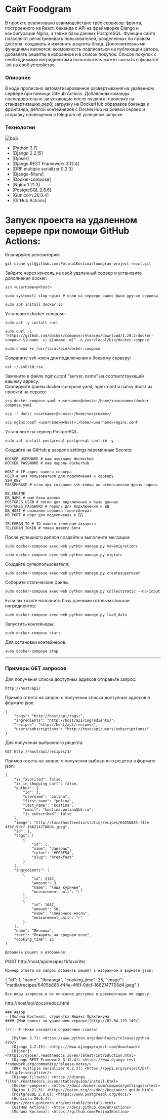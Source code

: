 # Сайт Foodgram
В проекте реализовано взаимодействие трёх сервисов: фронта, построенного на React, бекенда с API на фреймворке Django и конфигурации Nginx, а также базы данных PostgreSQL.
Функции сайта позволяют регистрировать пользователей, разделенных по правам доступа, создавать и изменять рецепты блюд. Дополнительными функциями являются: возможность подписаться на публикации автора, добавлять рецепты в избранное и в список покупок. Список покупок с необходимыми ингридиентами пользователь может скачать в формате .txt на своё устройство.
### Описание
В коде прописано автоматизированное развёртывания на удаленном сервере при помощи GitHub Actions. Добавлены команды последовательно запускающие после пушинга: проверку на стандартизацию pep8; загрузку на DockerHub образавов бэкэнда и фронтэнда, деплой контейнеров с DockerHub на боевой сервер и отправку оповещения в telegram об успешном запуске.
### Технологии
![bop](https://github.com/Polina1Kostina/foodgram-project-react/actions/workflows/foodgram_workflow.yml/badge.svg)
- [Python 3.7]
- [Django 3.2.15]
- [Djoser]
- [Django REST Framework 3.12.4]
- [DRF multiple serializer 0.2.3]
- [Django-filters]
- [Docker-compose]
- [Nginx 1.21.3]
- [PostgreSQL 2.8.6]
- [Gunicorn 20.0.4]
- [GitHub Actions]

# Запуск проекта на удаленном сервере при помощи GitHub Actions:

Клонируйте репозиторий:
```
git clone git@github.com:Polina1Kostina/foodgram-project-react.git
```
Зайдите через консоль на свой удаленный сервер и установите дополнения docker:
```
ssh <username>@<host>
```
```
sudo systemctl stop nginx # если на сервере ранее были другие сервисы
```
```
sudo apt install docker.io 
```
Установите docker compose:
```
sudo apt -y install curl
```
```
sudo curl -L "https://github.com/docker/compose/releases/download/1.29.2/docker-compose-$(uname -s)-$(uname -m)" -o /usr/local/bin/docker-compose
```
```
sudo chmod +x /usr/local/bin/docker-compose
```
Сохраните ssh-ключ для подключения к боевому серверу:
```
cat ~/.ssh/id_rsa
```
Замените в файле nginx.conf "server_name" на соответствующий вашему адресу. <br />
Скопируйте файлы docker-compose.yaml, nginx.conf и папку docs/ из проекта на сервер:
```
scp docker-compose.yaml <username>@<host>:/home/<username>/docker-compose.yaml
```
```
scp -r docs/ <username>@<host>:/home/<username>/
```
```
scp nginx.conf <username>@<host>:/home/<username>/nginx.conf
```
Установите на сервер PostgreSQL:
```
sudo apt install postgresql postgresql-contrib -y
```
Создайте на GitHub в разделе settings переменные Secrets:
```
DOCKER_USERNAME # ваш username dockerhub
DOCKER_PASSWORD # ваш пароль dockerhub

HOST # IP-адрес вашего сервера
USER # имя пользователя для подключения к серверу
SSH_KEY
PASSPHRASE # если при создании ssh-ключа вы использовали фразу-пароль

DB_ENGINE
DB_NAME # имя базы данных
POSTGRES_USER # логин для подключения к базе данных
POSTGRES_PASSWORD # пароль для подключения к БД
DB_HOST # название сервиса (контейнера)
DB_PORT # порт для подключения к БД

TELEGRAM_TO # ID вашего телеграм-аккаунта
TELEGRAM_TOKEN # токен вашего бота
```
После успешного деплоя создайте и выполните миграции:
```
sudo docker-compose exec web python manage.py makemigrations
```
```
sudo docker-compose exec web python manage.py migrate
```
Создайте суперпользователя:
```
sudo docker-compose exec web python manage.py createsuperuser
```
Соберите статические файлы:
```
sudo docker-compose exec web python manage.py collectstatic --no-input
```
Если вы хотите наполнить базу данными готовым спискои ингридиентов:
```
sudo docker-compose exec web python manage.py load_data
```
Запустить контейнеры:
```
sudo docker-compose start
```
Для остановки контейнеров:
```
sudo docker-compose stop
```
___
### Примеры GET запросов
Для получения списка доступных адресов отправьте запрос:
```
http://host/api/
```
Пример ответа на запрос о получении списка доступных адресов в формате json:
```
{
    "tags": "http://host/api/tags/",
    "ingredients": "http://host/api/ingredients/",
    "recipes": "http://host/api/recipes/",
    "users/subscriptions": "http://host/api/users/subscriptions/"
}
```
Для получения выбранного рецепта:
```
GET http://host/api/recipes/1/
```
Пример ответа на запрос о получении выбранного рецепта в формате json:
```
{
    "is_favorited": false,
    "is_in_shopping_cart": false,
    "author": {
        "id": 1,
        "username": "polina",
        "first_name": "polina",
        "last_name": "kostina",
        "email": "kostina.polina@bk.ru",
        "is_subscribed": false
    },
    "image": "http://localhost/media/static/recipes/6405b885-f44e-4f6f-9dcf-1662147706d4.jpeg",
    "id": 1,
    "tags": [
        {
            "id": 1,
            "name": "Завтрак",
            "color": "#FF8F5A",
            "slug": "breakfast"
        }
    ],
    "ingredients": [
        {
            "id": 2182,
            "amount": 3,
            "name": "яйца куриные",
            "measurement_unit": "г"
        },
        {
            "id": 1647,
            "amount": 50,
            "name": "сливочное масло",
            "measurement_unit": "г"
        }
    ],
    "name": "Яичница",
    "text": "Пожарить на среднем огне",
    "cooking_time": 25
}
```
```
Добавить рецепт в избранное:
```
POST http://host/api/recipes/1/favorite/
```
Пример ответа на запрос добавить рецепт в избранное в формате json:
```
{
    "id": 1,
    "name": "Яичница",
    "cooking_time": 25,
    "image": "media/recipes/6405b885-f44e-4f6f-9dcf-1662147706d4.jpeg"
}
```
Все виды запросов и их описание доступно в документации по адресу:
```
http://host/api/docs/redoc.html
```
### Автор
- [Полина Костина], студентка Яндекс Практикума
#### [Мой проект на удаленном сервере](http://62.84.119.149/)

[//]: # (Ниже находятся справочные ссылки)

   [Python 3.7]: <https://www.python.org/downloads/release/python-370/>
   [Django 3.2.15]: <https://www.djangoproject.com/download/>
   [Djoser]: <https://djoser.readthedocs.io/en/latest/introduction.html>
   [Django REST Framework 3.12.4]: <https://www.django-rest-framework.org/community/release-notes/>
   [DRF multiple serializer 0.2.3]: <https://pypi.org/project/drf-multiple-serializer/>
   [Django-filters]: <https://django-filter.readthedocs.io/en/stable/guide/install.html>
   [Docker-compose]: <https://docs.docker.com/compose/gettingstarted/>
   [Nginx 1.21.3]: <https://nginx.org/ru/docs/beginners_guide.html>
   [PostgreSQL 2.8.6]: <https://www.postgresql.org/docs/>
   [Gunicorn 20.0.4]: <https://docs.gunicorn.org/en/stable/install.html>
   [GitHub Actions]: <https://docs.github.com/en/actions>
   [Полина Костина]: <https://github.com/Polina1Kostina>
